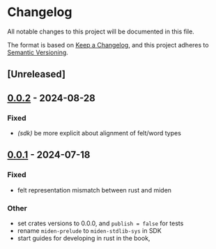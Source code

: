 # Changelog
All notable changes to this project will be documented in this file.

The format is based on [Keep a Changelog](https://keepachangelog.com/en/1.0.0/),
and this project adheres to [Semantic Versioning](https://semver.org/spec/v2.0.0.html).

## [Unreleased]

## [0.0.2](https://github.com/0xPolygonMiden/compiler/compare/miden-stdlib-sys-v0.0.1...miden-stdlib-sys-v0.0.2) - 2024-08-28

### Fixed
- *(sdk)* be more explicit about alignment of felt/word types

## [0.0.1](https://github.com/0xPolygonMiden/compiler/compare/miden-stdlib-sys-v0.0.0...miden-stdlib-sys-v0.0.1) - 2024-07-18

### Fixed
- felt representation mismatch between rust and miden

### Other
- set crates versions to 0.0.0, and `publish = false` for tests
- rename `miden-prelude` to `miden-stdlib-sys` in SDK
- start guides for developing in rust in the book,
